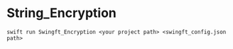 # String_Encryption

    swift run Swingft_Encryption <your project path> <swingft_config.json path>
